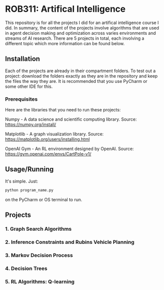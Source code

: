 # ROB311: Artifical Intelligence

This repository is for all the projects I did for an artifical intelligence course I did. In summary, the content of the projects involve algorithms that are used in agent decision making and optimization across varies environments and streams of AI research. There are 5 projects in total, each involving a different topic which more information can be found below. 

## Installation

Each of the projects are already in their compartment folders. To test out a project: download the folders exactly as they are in the repository and keep the files the way they are. It is recommended that you use PyCharm or some other IDE for this. 

### Prerequisites

Here are the libraries that you need to run these projects:

Numpy - A data science and scientific computing library. Source: https://numpy.org/install/

Matplotlib - A graph visualization library. Source: https://matplotlib.org/users/installing.html

OpenAI Gym - An RL environment designed by OpenAI. Source: https://gym.openai.com/envs/CartPole-v1/

## Usage/Running 

It's simple. Just:

```bash
python program_name.py
```
on the PyCharm or OS terminal to run.

## Projects 

### 1. Graph Search Algorithms
### 2. Inference Constraints and Rubins Vehicle Planning
### 3. Markov Decision Process
### 4. Decision Trees
### 5. RL Algorithms: Q-learning

